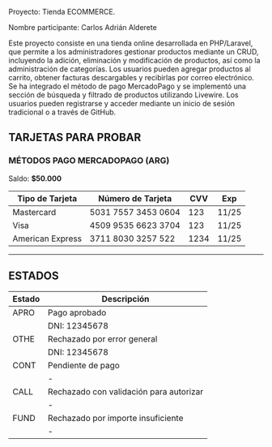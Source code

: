 Proyecto:  Tienda ECOMMERCE.

Nombre participante: Carlos Adrián Alderete

Este proyecto consiste en una tienda online desarrollada en PHP/Laravel, que permite a los administradores gestionar productos mediante un CRUD, incluyendo la adición, eliminación y modificación de productos, así como la administración de categorías. Los usuarios pueden agregar productos al carrito, obtener facturas descargables y recibirlas por correo electrónico. Se ha integrado el método de pago MercadoPago y se implementó una sección de búsqueda y filtrado de productos utilizando Livewire. Los usuarios pueden registrarse y acceder mediante un inicio de sesión tradicional o a través de GitHub.

## TARJETAS PARA PROBAR

### MÉTODOS PAGO MERCADOPAGO (ARG)

Saldo: **$50.000**

| Tipo de Tarjeta      | Número de Tarjeta      | CVV  | Exp   |
|---------------------|-----------------------|------|-------|
| Mastercard          | 5031 7557 3453 0604   | 123  | 11/25 |
| Visa                | 4509 9535 6623 3704   | 123  | 11/25 |
| American Express     | 3711 8030 3257 522    | 1234 | 11/25 |

---

## ESTADOS

| Estado | Descripción                              |
|--------|------------------------------------------|
| APRO   | Pago aprobado                            |
|        | DNI: 12345678                           |
| OTHE   | Rechazado por error general              |
|        | DNI: 12345678                           |
| CONT   | Pendiente de pago                        |
|        | -                                        |
| CALL   | Rechazado con validación para autorizar  |
|        | -                                        |
| FUND   | Rechazado por importe insuficiente      |
|        | -                                        |
